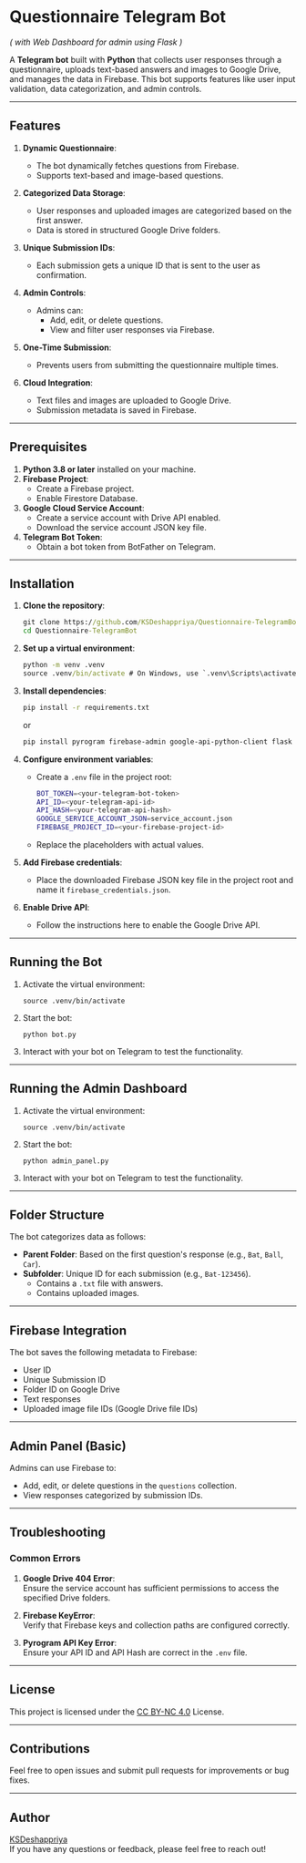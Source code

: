 Questionnaire Telegram Bot
==========================
*( with Web Dashboard for admin using Flask )*

A **Telegram bot** built with **Python** that collects user responses through a questionnaire, uploads text-based answers and images to Google Drive, and manages the data in Firebase. This bot supports features like user input validation, data categorization, and admin controls.

* * *

Features
--------

1.  **Dynamic Questionnaire**:
    
    *   The bot dynamically fetches questions from Firebase.
    *   Supports text-based and image-based questions.
2.  **Categorized Data Storage**:
    
    *   User responses and uploaded images are categorized based on the first answer.
    *   Data is stored in structured Google Drive folders.
3.  **Unique Submission IDs**:
    
    *   Each submission gets a unique ID that is sent to the user as confirmation.
4.  **Admin Controls**:
    
    *   Admins can:
        *   Add, edit, or delete questions.
        *   View and filter user responses via Firebase.
5.  **One-Time Submission**:
    
    *   Prevents users from submitting the questionnaire multiple times.
6.  **Cloud Integration**:
    
    *   Text files and images are uploaded to Google Drive.
    *   Submission metadata is saved in Firebase.

* * *

Prerequisites
-------------

1.  **Python 3.8 or later** installed on your machine.
2.  **Firebase Project**:
    *   Create a Firebase project.
    *   Enable Firestore Database.
3.  **Google Cloud Service Account**:
    *   Create a service account with Drive API enabled.
    *   Download the service account JSON key file.
4.  **Telegram Bot Token**:
    *   Obtain a bot token from BotFather on Telegram.

* * *

Installation
------------

1.  **Clone the repository**:
    
    ```cmd
    git clone https://github.com/KSDeshappriya/Questionnaire-TelegramBot.git
    cd Questionnaire-TelegramBot
    ``` 
    
2.  **Set up a virtual environment**:
    
    ```cmd
    python -m venv .venv
    source .venv/bin/activate # On Windows, use `.venv\Scripts\activate` 
    ```
    
3.  **Install dependencies**:
    
    ```bash
    pip install -r requirements.txt
    ``` 
    or
    ```bash
    pip install pyrogram firebase-admin google-api-python-client flask python-dotenv
    ```
    
4.  **Configure environment variables**:
    
    *   Create a `.env` file in the project root:
        
        ```bash
        BOT_TOKEN=<your-telegram-bot-token>
        API_ID=<your-telegram-api-id>
        API_HASH=<your-telegram-api-hash>
        GOOGLE_SERVICE_ACCOUNT_JSON=service_account.json
        FIREBASE_PROJECT_ID=<your-firebase-project-id>
        ```
        
    *   Replace the placeholders with actual values.
5.  **Add Firebase credentials**:
    
    *   Place the downloaded Firebase JSON key file in the project root and name it `firebase_credentials.json`.
6.  **Enable Drive API**:
    
    *   Follow the instructions here to enable the Google Drive API.

* * *

Running the Bot
---------------

1.  Activate the virtual environment:
    
    `source .venv/bin/activate` 
    
2.  Start the bot:
    
    `python bot.py` 
    
3.  Interact with your bot on Telegram to test the functionality.
    
* * *

Running the Admin Dashboard
---------------

1.  Activate the virtual environment:
    
    `source .venv/bin/activate` 
    
2.  Start the bot:
    
    `python admin_panel.py` 
    
3.  Interact with your bot on Telegram to test the functionality.

* * *

Folder Structure
----------------

The bot categorizes data as follows:

*   **Parent Folder**: Based on the first question's response (e.g., `Bat`, `Ball`, `Car`).
*   **Subfolder**: Unique ID for each submission (e.g., `Bat-123456`).
    *   Contains a `.txt` file with answers.
    *   Contains uploaded images.

* * *

Firebase Integration
--------------------

The bot saves the following metadata to Firebase:

*   User ID
*   Unique Submission ID
*   Folder ID on Google Drive
*   Text responses
*   Uploaded image file IDs (Google Drive file IDs)

* * *

Admin Panel (Basic)
-------------------

Admins can use Firebase to:

*   Add, edit, or delete questions in the `questions` collection.
*   View responses categorized by submission IDs.

* * *

Troubleshooting
---------------

### Common Errors

1.  **Google Drive 404 Error**:  
    Ensure the service account has sufficient permissions to access the specified Drive folders.
    
2.  **Firebase KeyError**:  
    Verify that Firebase keys and collection paths are configured correctly.
    
3.  **Pyrogram API Key Error**:  
    Ensure your API ID and API Hash are correct in the `.env` file.
    

* * *

License
-------

This project is licensed under the [CC BY-NC 4.0](https://creativecommons.org/licenses/by-nc/4.0/) License.

* * *

Contributions
-------------

Feel free to open issues and submit pull requests for improvements or bug fixes.

* * *

Author
------

[KSDeshappriya](https://github.com/KSDeshappriya/)  
If you have any questions or feedback, please feel free to reach out!